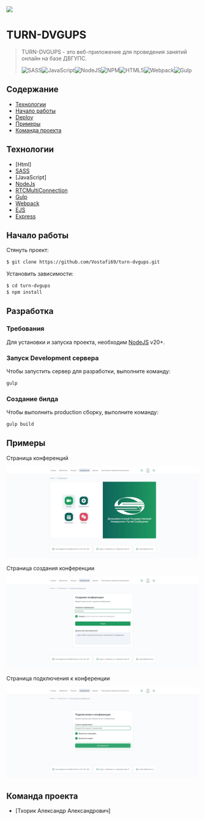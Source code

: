 ![](https://www.dvgups.ru/templates/festu2023/assets/images/logomain.svg)

# TURN-DVGUPS

> TURN-DVGUPS - это веб-приложение для проведения занятий онлайн на базе ДВГУПС.
>
> ![SASS](https://img.shields.io/badge/SASS-hotpink.svg?style=for-the-badge&logo=SASS&logoColor=white)![JavaScript](https://img.shields.io/badge/javascript-%23323330.svg?style=for-the-badge&logo=javascript&logoColor=%23F7DF1E)![NodeJS](https://img.shields.io/badge/node.js-6DA55F?style=for-the-badge&logo=node.js&logoColor=white)![NPM](https://img.shields.io/badge/NPM-%23CB3837.svg?style=for-the-badge&logo=npm&logoColor=white)![HTML5](https://img.shields.io/badge/html5-%23E34F26.svg?style=for-the-badge&logo=html5&logoColor=white)![Webpack](https://img.shields.io/badge/webpack-%238DD6F9.svg?style=for-the-badge&logo=webpack&logoColor=black)![Gulp](https://img.shields.io/badge/GULP-%23CF4647.svg?style=for-the-badge&logo=gulp&logoColor=white)

## Содержание

- [Технологии](#технологии)
- [Начало работы](#начало-работы)
- [Deploy](#deploy)
- [Примеры](#Примеры)
- [Команда проекта](#команда-проекта)

## Технологии

- [Html]
- [SASS](https://sass-lang.com/)
- [JavaScript]
- [NodeJs](https://nodejs.org/en)
- [RTCMultiConnection](https://github.com/muaz-khan/RTCMultiConnection)
- [Gulp](https://gulpjs.com/)
- [Webpack](https://webpack.js.org/)
- [EJS](https://ejs.co/)
- [Express](https://expressjs.com/)

## Начало работы

Стянуть проект:

```sh
$ git clone https://github.com/Vostafi69/turn-dvgups.git
```

Установить зависимости:

```sh
$ cd turn-dvgups
$ npm install
```

## Разработка

### Требования

Для установки и запуска проекта, необходим [NodeJS](https://nodejs.org/) v20+.

### Запуск Development сервера

Чтобы запустить сервер для разработки, выполните команду:

```sh
gulp
```

### Создание билда

Чтобы выполнить production сборку, выполните команду:

```sh
gulp build
```

## Примеры

Страница конференций

![Страница конференций](https://github.com/Vostafi69/turn-dvgups/raw/master/examples/conf.jpg)

Страница создания конференции

![Страница создания конференции](https://github.com/Vostafi69/turn-dvgups/raw/master/examples/create-conf.jpg)

Страница подключения к конференции

![Страница соединения с конференцией](https://github.com/Vostafi69/turn-dvgups/raw/master/examples/join-conf.jpg)

## Команда проекта

- [Тхорик Александр Александрович]
